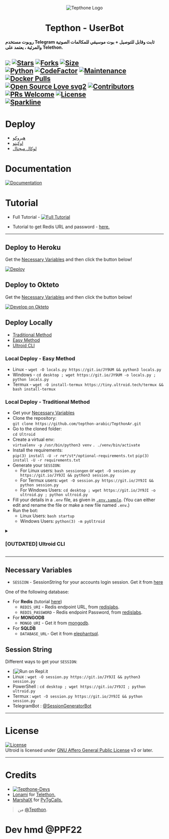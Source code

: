 <p align="center">
  <img src="./resources/extras/logo_readme.jpg" alt="Tepthone Logo">
</p>
<h1 align="center">
  <b> Tepthon - UserBot</b>
</h1>

<b>روبوت مستخدم Telegram ثابت وقابل للتوصيل + بوت موسيقي للمكالمات الصوتية والمرئية ، يعتمد على Telethon.</b>

[![](https://img.shields.io/badge/Ultroid-v0.7-darkgreen)](#)
[![Stars](https://img.shields.io/github/stars/tepthon-arabic/TepthonAr?style=flat-square&color=yellow)](https://github.com/tepthon-arabic/TepthonAr/stargazers)
[![Forks](https://img.shields.io/github/forks/tepthon-arabic/TepthonAr?style=flat-square&color=orange)](https://github.com/tepthon-arabic/TepthonAr/fork)
[![Size](https://img.shields.io/github/repo-size/tepthon-arabic/TepthonAr?style=flat-square&color=green)](https://github.com/tepthon-arabic/TepthonAr/)   
[![Python](https://img.shields.io/badge/Python-v3.10.3-blue)](https://www.python.org/)
[![CodeFactor](https://www.codefactor.io/repository/github/tepthon-arabic/TepthonAr/badge/main)](https://www.codefactor.io/repository/github/tepthon-arabic/TepthonAr/overview/main)
[![Maintenance](https://img.shields.io/badge/Maintained%3F-yes-green.svg)](https://github.com/tepthon-arabic/TepthonAr/graphs/commit-activity)
[![Docker Pulls](https://img.shields.io/docker/pulls/thetepthon-arabic/TepthonAr?style=flat-square)](https://img.shields.io/docker/pulls/thetepthon-arabic/TepthonAr?style=flat-square)   
[![Open Source Love svg2](https://badges.frapsoft.com/os/v2/open-source.svg?v=103)](https://github.com/tepthon-arabic/TepthonAr)
[![Contributors](https://img.shields.io/github/contributors/tepthon-arabic/TepthonAr?style=flat-square&color=green)](https://github.com/tepthon-arabic/TepthonAr/graphs/contributors)
[![PRs Welcome](https://img.shields.io/badge/PRs-welcome-brightgreen.svg?style=flat-square)](https://makeapullrequest.com)
[![License](https://img.shields.io/badge/License-AGPL-blue)](https://github.com/tepthon-arabic/TepthonAr/blob/main/LICENSE)   
[![Sparkline](https://stars.medv.io/tepthon-arabic/TepthonAr.svg)](https://stars.medv.io/tepthon-arabic/TepthonAr)
----

# Deploy
- [هيروكو](#deploy-to-heroku)
- [اوكيتو](#deploy-to-okteto)
- [لوكال ميجتال](#deploy-locally)

# Documentation 
[![Documentation](https://img.shields.io/badge/Documentation-Ultroid-blue)](http://ultroid.tech/)

# Tutorial 
- Full Tutorial - [![Full Tutorial](https://img.shields.io/badge/Watch%20Now-blue)](https://www.youtube.com/watch?v=0wAV7pUzhDQ)

- Tutorial to get Redis URL and password - [here.](./resources/extras/redistut.md)
---

## Deploy to Heroku
Get the [Necessary Variables](#Necessary-Variables) and then click the button below!  

[![Deploy](https://www.herokucdn.com/deploy/button.svg)](https://deploy.ultroid.tech)

## Deploy to Okteto
Get the [Necessary Variables](#Necessary-Variables) and then click the button below!

[![Develop on Okteto](https://okteto.com/develop-okteto.svg)](https://cloud.okteto.com/deploy?repository=https://github.com/tepthon-arabic/TepthonAr)

## Deploy Locally
- [Traditional Method](#local-deploy---traditional-method)
- [Easy Method](#local-deploy---easy-method)
- [Ultroid CLI](#ultroid-cli)

### Local Deploy - Easy Method
- Linux - `wget -O locals.py https://git.io/JY9UM && python3 locals.py`
- Windows - `cd desktop ; wget https://git.io/JY9UM -o locals.py ; python locals.py`
- Termux - `wget -O install-termux https://tiny.ultroid.tech/termux && bash install-termux`

### Local Deploy - Traditional Method
- Get your [Necessary Variables](#Necessary-Variables)
- Clone the repository:    
`git clone https://github.com/tepthon-arabic/TepthonAr.git`
- Go to the cloned folder:    
`cd Ultroid`
- Create a virtual env:      
`virtualenv -p /usr/bin/python3 venv`
`. ./venv/bin/activate`
- Install the requirements:      
`pip(3) install -U -r re*/st*/optional-requirements.txt`
`pip(3) install -U -r requirements.txt`
- Generate your `SESSION`:
  - For Linux users:
    `bash sessiongen`
     or
    `wget -O session.py https://git.io/JY9JI && python3 session.py`
  - For Termux users:
    `wget -O session.py https://git.io/JY9JI && python session.py`
  - For Windows Users:
    `cd desktop ; wget https://git.io/JY9JI -o ultroid.py ; python ultroid.py`
- Fill your details in a `.env` file, as given in [`.env.sample`](https://github.com/tepthon-arabic/TepthonAr/blob/main/.env.sample).
(You can either edit and rename the file or make a new file named `.env`.)
- Run the bot:
  - Linux Users:
   `bash startup`
  - Windows Users:
    `python(3) -m pyUltroid`
<details>
<summary><h3>[OUTDATED] Ultroid CLI</h3></summary>

[Ultroid CLI](https://github.com/BLUE-DEVIL1134/UltroidCli) is a command-line interface for deploying Ultroid.   

- **Installing** -    
Run the following code on a terminal, with curl installed.   
`ver=$(curl https://raw.githubusercontent.com/BLUE-DEVIL1134/UltroidCli/main/version.txt) && curl -L -o ultroid https://github.com/BLUE-DEVIL1134/UltroidCli/releases/download/$ver/ultroid.exe`
OR
Go to [UltroidCli](https://github.com/BLUE-DEVIL1134/UltroidCli) and install the version release from the Github Releases. Add the executable to your system path as specified in the [Readme](https://github.com/BLUE-DEVIL1134/UltroidCli#how-to-use-ultroidcli-).   

- **Documentation** -
Take a look at the [`docs`](https://blue-devil1134.github.io/UltroidCli/) for more detailed information.
</details>

---
## Necessary Variables
- `SESSION` - SessionString for your accounts login session. Get it from [here](#Session-String)

One of the following database:
- For **Redis** (tutorial [here](./resources/extras/redistut.md))
  - `REDIS_URI` - Redis endpoint URL, from [redislabs](http://redislabs.com/).
  - `REDIS_PASSWORD` - Redis endpoint Password, from [redislabs](http://redislabs.com/).
- For **MONGODB**
  - `MONGO_URI` - Get it from [mongodb](https://mongodb.com/atlas).
- For **SQLDB**
  - `DATABASE_URL`- Get it from [elephantsql](https://elephantsql.com).

## Session String
Different ways to get your `SESSION`:
* [![Run on Repl.it](https://replit.com/@Tepthoniq/StringSessionTepthon)
* Linux : `wget -O session.py https://git.io/JY9JI && python3 session.py`
* PowerShell : `cd desktop ; wget https://git.io/JY9JI ; python ultroid.py`
* Termux : `wget -O session.py https://git.io/JY9JI && python session.py`
* TelegramBot : [@SessionGeneratorBot](https://t.me/SessionGeneratorBot)

---

# License
[![License](https://www.gnu.org/graphics/agplv3-155x51.png)](LICENSE)   
Ultroid is licensed under [GNU Affero General Public License](https://www.gnu.org/licenses/agpl-3.0.en.html) v3 or later.

---

# Credits
* [![Tepthone-Devs](https://img.shields.io/static/v1?label=Tepthone&message=devs&color=critical)](https://t.me/UltroidDevs)
* [Lonami](https://github.com/LonamiWebs/) for [Telethon.](https://github.com/LonamiWebs/Telethon)
* [MarshalX](https://github.com/MarshalX) for [PyTgCalls.](https://github.com/MarshalX/tgcalls)

> من [@Tepthon](https://t.me/Tepthon).    
# Dev hmd @PPF22
